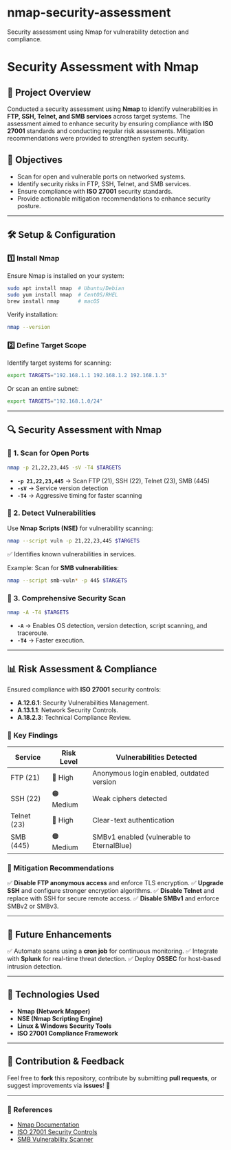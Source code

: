 # nmap-security-assessment
Security assessment using Nmap for vulnerability detection and compliance.
# Security Assessment with Nmap

## 📌 Project Overview
Conducted a security assessment using **Nmap** to identify vulnerabilities in **FTP, SSH, Telnet, and SMB services** across target systems. The assessment aimed to enhance security by ensuring compliance with **ISO 27001** standards and conducting regular risk assessments. Mitigation recommendations were provided to strengthen system security.

## 🚀 Objectives
- Scan for open and vulnerable ports on networked systems.
- Identify security risks in FTP, SSH, Telnet, and SMB services.
- Ensure compliance with **ISO 27001** security standards.
- Provide actionable mitigation recommendations to enhance security posture.

---

## 🛠️ Setup & Configuration

### 1️⃣ Install Nmap
Ensure Nmap is installed on your system:
```sh
sudo apt install nmap  # Ubuntu/Debian
sudo yum install nmap  # CentOS/RHEL
brew install nmap      # macOS
```
Verify installation:
```sh
nmap --version
```

### 2️⃣ Define Target Scope
Identify target systems for scanning:
```sh
export TARGETS="192.168.1.1 192.168.1.2 192.168.1.3"
```
Or scan an entire subnet:
```sh
export TARGETS="192.168.1.0/24"
```

---

## 🔍 Security Assessment with Nmap

### 🔹 1. Scan for Open Ports
```sh
nmap -p 21,22,23,445 -sV -T4 $TARGETS
```
- **`-p 21,22,23,445`** → Scan FTP (21), SSH (22), Telnet (23), SMB (445)
- **`-sV`** → Service version detection
- **`-T4`** → Aggressive timing for faster scanning

### 🔹 2. Detect Vulnerabilities
Use **Nmap Scripts (NSE)** for vulnerability scanning:
```sh
nmap --script vuln -p 21,22,23,445 $TARGETS
```
✅ Identifies known vulnerabilities in services.

Example: Scan for **SMB vulnerabilities**:
```sh
nmap --script smb-vuln* -p 445 $TARGETS
```

### 🔹 3. Comprehensive Security Scan
```sh
nmap -A -T4 $TARGETS
```
- **`-A`** → Enables OS detection, version detection, script scanning, and traceroute.
- **`-T4`** → Faster execution.

---

## 📊 Risk Assessment & Compliance
Ensured compliance with **ISO 27001** security controls:
- **A.12.6.1**: Security Vulnerabilities Management.
- **A.13.1.1**: Network Security Controls.
- **A.18.2.3**: Technical Compliance Review.

### 🔹 Key Findings
| Service | Risk Level | Vulnerabilities Detected |
|---------|-----------|-------------------------|
| FTP (21) | 🔴 High | Anonymous login enabled, outdated version |
| SSH (22) | 🟠 Medium | Weak ciphers detected |
| Telnet (23) | 🔴 High | Clear-text authentication |
| SMB (445) | 🟠 Medium | SMBv1 enabled (vulnerable to EternalBlue) |

### 🔹 Mitigation Recommendations
✅ **Disable FTP anonymous access** and enforce TLS encryption.
✅ **Upgrade SSH** and configure stronger encryption algorithms.
✅ **Disable Telnet** and replace with SSH for secure remote access.
✅ **Disable SMBv1** and enforce SMBv2 or SMBv3.

---

## 🔧 Future Enhancements
✅ Automate scans using a **cron job** for continuous monitoring.
✅ Integrate with **Splunk** for real-time threat detection.
✅ Deploy **OSSEC** for host-based intrusion detection.

---

## 📌 Technologies Used
- **Nmap (Network Mapper)**
- **NSE (Nmap Scripting Engine)**
- **Linux & Windows Security Tools**
- **ISO 27001 Compliance Framework**

---

## 📢 Contribution & Feedback
Feel free to **fork** this repository, contribute by submitting **pull requests**, or suggest improvements via **issues**! 🚀

---

### 🔗 References
- [Nmap Documentation](https://nmap.org/book/man.html)
- [ISO 27001 Security Controls](https://www.iso.org/isoiec-27001-information-security.html)
- [SMB Vulnerability Scanner](https://nmap.org/nsedoc/scripts/smb-vuln-ms17-010.html)
